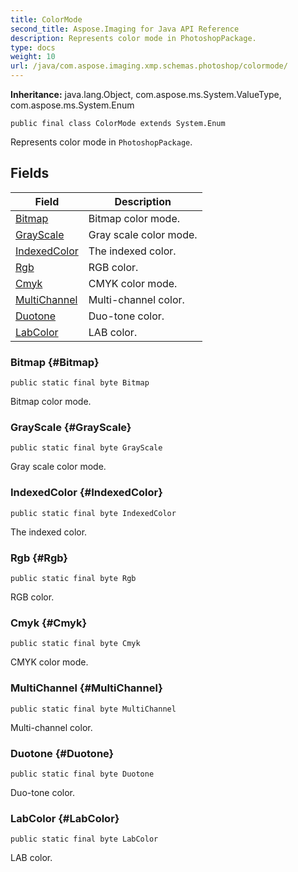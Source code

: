 ```yaml
---
title: ColorMode
second_title: Aspose.Imaging for Java API Reference
description: Represents color mode in PhotoshopPackage.
type: docs
weight: 10
url: /java/com.aspose.imaging.xmp.schemas.photoshop/colormode/
---
```

**Inheritance:**
java.lang.Object, com.aspose.ms.System.ValueType, com.aspose.ms.System.Enum
```
public final class ColorMode extends System.Enum
```

Represents color mode in `PhotoshopPackage`.
## Fields

| Field | Description |
| --- | --- |
| [Bitmap](#Bitmap) | Bitmap color mode. |
| [GrayScale](#GrayScale) | Gray scale color mode. |
| [IndexedColor](#IndexedColor) | The indexed color. |
| [Rgb](#Rgb) | RGB color. |
| [Cmyk](#Cmyk) | CMYK color mode. |
| [MultiChannel](#MultiChannel) | Multi-channel color. |
| [Duotone](#Duotone) | Duo-tone color. |
| [LabColor](#LabColor) | LAB color. |
### Bitmap {#Bitmap}
```
public static final byte Bitmap
```


Bitmap color mode.

### GrayScale {#GrayScale}
```
public static final byte GrayScale
```


Gray scale color mode.

### IndexedColor {#IndexedColor}
```
public static final byte IndexedColor
```


The indexed color.

### Rgb {#Rgb}
```
public static final byte Rgb
```


RGB color.

### Cmyk {#Cmyk}
```
public static final byte Cmyk
```


CMYK color mode.

### MultiChannel {#MultiChannel}
```
public static final byte MultiChannel
```


Multi-channel color.

### Duotone {#Duotone}
```
public static final byte Duotone
```


Duo-tone color.

### LabColor {#LabColor}
```
public static final byte LabColor
```


LAB color.

